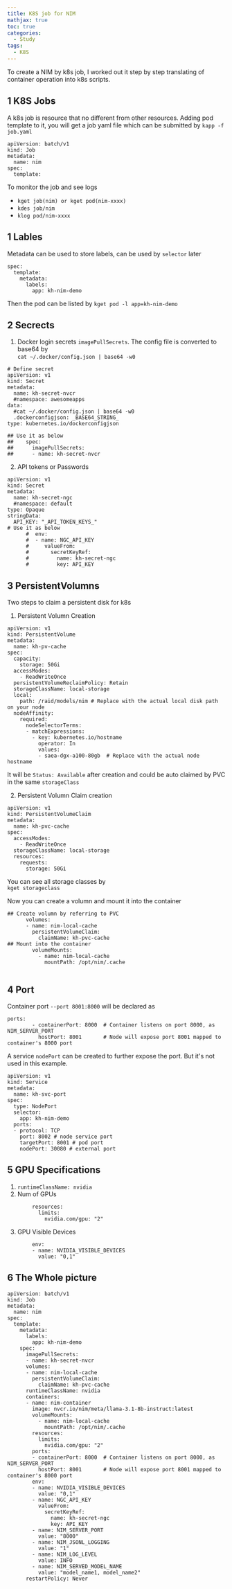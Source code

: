 ```yaml
---
title: K8S job for NIM
mathjax: true
toc: true
categories:
  - Study
tags:
  - K8S
---
```


To create a NIM by k8s job, I worked out it step by step translating of container operation into k8s scripts.

## 1 K8S Jobs
A k8s job is resource that no different from other resources. Adding pod template to it, you will get a job yaml file which can be submitted by `kapp -f job.yaml`
```shell
apiVersion: batch/v1
kind: Job
metadata:
  name: nim
spec:
  template:
```
To monitor the job and see logs
- `kget job(nim) or kget pod(nim-xxxx)`
- `kdes job/nim`
- `klog pod/nim-xxxx` 

## 1 Lables
Metadata can be used to store labels, can be used by `selector` later
```shell
spec:
  template:
    metadata:
      labels:
        app: kh-nim-demo
```
Then the pod can be listed by `kget pod -l app=kh-nim-demo`

## 2 Secrects
1. Docker login secrets `imagePullSecrets`.
The config file is converted to base64 by  
`cat ~/.docker/config.json | base64 -w0`
```shell
# Define secret
apiVersion: v1
kind: Secret
metadata:
  name: kh-secret-nvcr
  #namespace: awesomeapps
data:
  #cat ~/.docker/config.json | base64 -w0
  .dockerconfigjson: _BASE64_STRING_
type: kubernetes.io/dockerconfigjson

## Use it as below
##    spec:
##      imagePullSecrets:
##      - name: kh-secret-nvcr
```
2. API tokens or Passwords
```shell
apiVersion: v1
kind: Secret
metadata:
  name: kh-secret-ngc
  #namespace: default
type: Opaque
stringData:
  API_KEY: "_API_TOKEN_KEYS_"
# Use it as below
      #  env:
      #  - name: NGC_API_KEY
      #     valueFrom:
      #       secretKeyRef:
      #         name: kh-secret-ngc
      #         key: API_KEY
```

## 3 PersistentVolumns
Two steps to claim a persistent disk for k8s
1. Persistent Volumn Creation
```shell
apiVersion: v1
kind: PersistentVolume
metadata:
  name: kh-pv-cache
spec:
  capacity:
    storage: 50Gi
  accessModes:
    - ReadWriteOnce
  persistentVolumeReclaimPolicy: Retain
  storageClassName: local-storage
  local:
    path: /raid/models/nim # Replace with the actual local disk path on your node
  nodeAffinity:
    required:
      nodeSelectorTerms:
      - matchExpressions:
        - key: kubernetes.io/hostname
          operator: In
          values:
          - saea-dgx-a100-80gb  # Replace with the actual node hostname
```
It will be `Status: Available` after creation and could be auto claimed by PVC in the same `storageClass`

2. Persistent Volumn Claim creation
```shell
apiVersion: v1
kind: PersistentVolumeClaim
metadata:
  name: kh-pvc-cache
spec:
  accessModes:
    - ReadWriteOnce
  storageClassName: local-storage
  resources:
    requests:
      storage: 50Gi
```
You can see all storage classes by  
`kget storageclass`

Now you can create a volumn and mount it into the container
```shell
## Create volumn by referring to PVC
      volumes:
      - name: nim-local-cache
        persistentVolumeClaim:
          claimName: kh-pvc-cache
## Mount into the container
        volumeMounts:
          - name: nim-local-cache
            mountPath: /opt/nim/.cache
        
```
## 4 Port
Container port `--port 8001:8000` will be declared as 
```shell
ports:
        - containerPort: 8000  # Container listens on port 8000, as NIM_SERVER_PORT
          hostPort: 8001       # Node will expose port 8001 mapped to container's 8000 port
```
A service `nodePort` can be created to further expose the port. But it's not used in this example.
```shell
apiVersion: v1
kind: Service
metadata:
  name: kh-svc-port
spec:
  type: NodePort
  selector:
    app: kh-nim-demo
  ports:
  - protocol: TCP
    port: 8002 # node service port
    targetPort: 8001 # pod port
    nodePort: 30080 # external port 
```

## 5 GPU Specifications
1. `runtimeClassName: nvidia`
2. Num of GPUs
```shell
        resources:
          limits:
            nvidia.com/gpu: "2"
```
3. GPU Visible Devices
```shell
        env:
        - name: NVIDIA_VISIBLE_DEVICES
          value: "0,1"
```

## 6 The Whole picture
```shell
apiVersion: batch/v1
kind: Job
metadata:
  name: nim
spec:
  template:
    metadata:
      labels:
        app: kh-nim-demo
    spec:
      imagePullSecrets:
      - name: kh-secret-nvcr
      volumes:
      - name: nim-local-cache
        persistentVolumeClaim:
          claimName: kh-pvc-cache
      runtimeClassName: nvidia
      containers:
      - name: nim-container
        image: nvcr.io/nim/meta/llama-3.1-8b-instruct:latest
        volumeMounts:
          - name: nim-local-cache
            mountPath: /opt/nim/.cache
        resources:
          limits:
            nvidia.com/gpu: "2"
        ports:
        - containerPort: 8000  # Container listens on port 8000, as NIM_SERVER_PORT
          hostPort: 8001       # Node will expose port 8001 mapped to container's 8000 port
        env:
        - name: NVIDIA_VISIBLE_DEVICES
          value: "0,1"
        - name: NGC_API_KEY
          valueFrom:
            secretKeyRef:
              name: kh-secret-ngc
              key: API_KEY
        - name: NIM_SERVER_PORT
          value: "8000"
        - name: NIM_JSONL_LOGGING
          value: "1"
        - name: NIM_LOG_LEVEL
          value: INFO
        - name: NIM_SERVED_MODEL_NAME
          value: "model_name1, model_name2"
      restartPolicy: Never
```